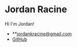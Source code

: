 # Jordan Racine

####

Hi I'm Jordan!



- **[jordankracine@gmail.com](mailto:jordankracine@gmail.com)
- [GitHub](https://github.com/jordanracine)
